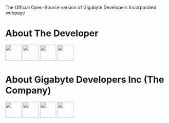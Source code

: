 The Official Open-Source version of Gigabyte Developers Incorporated webpage

<h1><strong>About The Developer</strong></h1>
<a href="http://facebook.com/austin.nwokoma.9" target="_blank"><img src="https://facebookbrand.com/wp-content/themes/fb-branding/prj-fb-branding/assets/images/fb-art.png" alt="" width="50px"/></a>
<a href="http://instagram.com/emmanwokoma" target="_blank"><img src="https://image.flaticon.com/icons/png/128/174/174855.png" alt="" width="50px"/></a>
<a href="http://twitter.com/enwokoma" target="_blank"><img src="http://www.freeiconspng.com/uploads/-van-nederland-elgie-gaat-haar-ontwikkeling-posten-op-twitter-24.png" alt="" width="50px"/></a>
<a href="http://linkedin.com/in/emmanuelnwokoma" target="_blank"><img src="http://www.freeiconspng.com/uploads/linkedin-icon-19.png" alt="" width="50px"/></a>

<h1><strong>About Gigabyte Developers Inc (The Company)</strong></h1>
<a href="http://facebook.com/gigabytedevelopersinc" target="_blank"><img src="https://facebookbrand.com/wp-content/themes/fb-branding/prj-fb-branding/assets/images/fb-art.png" alt="" width="50px"/></a>
<a href="http://instagram.com/gigabytedevelopersinc" target="_blank"><img src="https://image.flaticon.com/icons/png/128/174/174855.png" alt="" width="50px"/></a>
<a href="http://twitter.com/gigabytedevsinc" target="_blank"><img src="http://www.freeiconspng.com/uploads/-van-nederland-elgie-gaat-haar-ontwikkeling-posten-op-twitter-24.png" alt="" width="50px"/></a>
<a href="http://linkedin.com/in/gigabytedevelopersinc" target="_blank"><img src="http://www.freeiconspng.com/uploads/linkedin-icon-19.png" alt="" width="50px"/></a>

